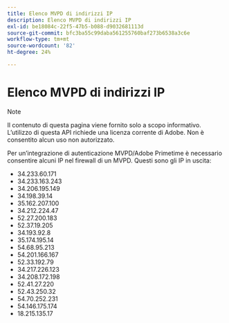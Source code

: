```yaml
---
title: Elenco MVPD di indirizzi IP
description: Elenco MVPD di indirizzi IP
exl-id: be18084c-22f5-47b5-b088-d9032681113d
source-git-commit: bfc3ba55c99daba561255760baf273b6538a3c6e
workflow-type: tm+mt
source-wordcount: '82'
ht-degree: 24%

---
```


# Elenco MVPD di indirizzi IP

>[!NOTE]
>
>Il contenuto di questa pagina viene fornito solo a scopo informativo. L’utilizzo di questa API richiede una licenza corrente di Adobe. Non è consentito alcun uso non autorizzato.

Per un’integrazione di autenticazione MVPD/Adobe Primetime è necessario consentire alcuni IP nel firewall di un MVPD. Questi sono gli IP in uscita:

* 34.233.60.171
* 34.233.163.243
* 34.206.195.149
* 34.198.39.14
* 35.162.207.100
* 34.212.224.47
* 52.27.200.183
* 52.37.19.205
* 34.193.92.8
* 35.174.195.14
* 54.68.95.213
* 54.201.166.167
* 52.33.192.79
* 34.217.226.123
* 34.208.172.198
* 52.41.27.220
* 52.43.250.32
* 54.70.252.231
* 54.146.175.174
* 18.215.135.17

